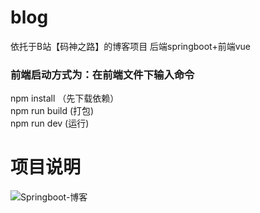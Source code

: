 # blog
依托于B站【码神之路】的博客项目
后端springboot+前端vue

### 前端启动方式为：在前端文件下输入命令
npm install （先下载依赖）  
npm run build (打包)  
npm run dev (运行)  

# 项目说明
![Springboot-博客](https://user-images.githubusercontent.com/58392712/193510840-36b099ed-c849-423d-a83b-124c84b52c0e.png)
